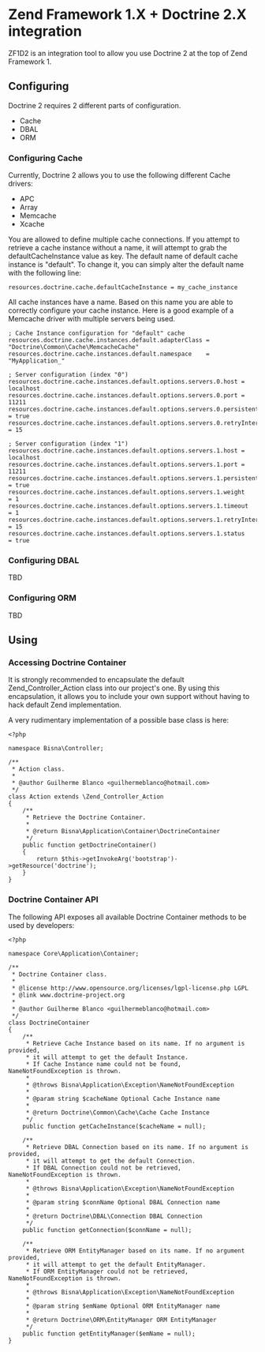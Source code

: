 # Zend Framework 1.X + Doctrine 2.X integration

ZF1D2 is an integration tool to allow you use Doctrine 2 at the top of Zend Framework 1.

## Configuring

Doctrine 2 requires 2 different parts of configuration.

- Cache
- DBAL
- ORM

### Configuring Cache

Currently, Doctrine 2 allows you to use the following different Cache drivers:

- APC
- Array
- Memcache
- Xcache

You are allowed to define multiple cache connections. If you attempt to retrieve a cache instance without a name, it will attempt to grab the defaultCacheInstance value as key. The default name of default cache instance is "default". To change it, you can simply alter the default name with the following line:

	resources.doctrine.cache.defaultCacheInstance = my_cache_instance

All cache instances have a name. Based on this name you are able to correctly configure your cache instance.
Here is a good example of a Memcache driver with multiple servers being used.

	; Cache Instance configuration for "default" cache
	resources.doctrine.cache.instances.default.adapterClass = "Doctrine\Common\Cache\MemcacheCache"
	resources.doctrine.cache.instances.default.namespace    = "MyApplication_"

	; Server configuration (index "0")
	resources.doctrine.cache.instances.default.options.servers.0.host = localhost
	resources.doctrine.cache.instances.default.options.servers.0.port = 11211
	resources.doctrine.cache.instances.default.options.servers.0.persistent    = true
	resources.doctrine.cache.instances.default.options.servers.0.retryInterval = 15

	; Server configuration (index "1")
	resources.doctrine.cache.instances.default.options.servers.1.host = localhost
	resources.doctrine.cache.instances.default.options.servers.1.port = 11211
	resources.doctrine.cache.instances.default.options.servers.1.persistent    = true
	resources.doctrine.cache.instances.default.options.servers.1.weight        = 1
	resources.doctrine.cache.instances.default.options.servers.1.timeout       = 1
	resources.doctrine.cache.instances.default.options.servers.1.retryInterval = 15
	resources.doctrine.cache.instances.default.options.servers.1.status        = true

### Configuring DBAL

TBD

### Configuring ORM

TBD

## Using

### Accessing Doctrine Container

It is strongly recommended to encapsulate the default Zend_Controller_Action class into our project's one.
By using this encapsulation, it allows you to include your own support without having to hack default Zend implementation.

A very rudimentary implementation of a possible base class is here:


	<?php

	namespace Bisna\Controller;

	/**
	 * Action class.
	 *
	 * @author Guilherme Blanco <guilhermeblanco@hotmail.com>
	 */
	class Action extends \Zend_Controller_Action
	{
	    /**
	     * Retrieve the Doctrine Container.
	     *
	     * @return Bisna\Application\Container\DoctrineContainer
	     */
	    public function getDoctrineContainer()
	    {
	        return $this->getInvokeArg('bootstrap')->getResource('doctrine');
	    }		
	}

### Doctrine Container API

The following API exposes all available Doctrine Container methods to be used by developers:

	<?php

	namespace Core\Application\Container;

	/**
	 * Doctrine Container class.
 	 *
	 * @license http://www.opensource.org/licenses/lgpl-license.php LGPL
	 * @link www.doctrine-project.org
	 *
	 * @author Guilherme Blanco <guilhermeblanco@hotmail.com>
	 */
	class DoctrineContainer
	{
	    /**
	     * Retrieve Cache Instance based on its name. If no argument is provided,
	     * it will attempt to get the default Instance.
	     * If Cache Instance name could not be found, NameNotFoundException is thrown.
	     *
	     * @throws Bisna\Application\Exception\NameNotFoundException
	     *
	     * @param string $cacheName Optional Cache Instance name
	     *
	     * @return Doctrine\Common\Cache\Cache Cache Instance
	     */
	    public function getCacheInstance($cacheName = null);

	    /**
	     * Retrieve DBAL Connection based on its name. If no argument is provided,
	     * it will attempt to get the default Connection.
	     * If DBAL Connection could not be retrieved, NameNotFoundException is thrown.
	     *
	     * @throws Bisna\Application\Exception\NameNotFoundException
	     *
	     * @param string $connName Optional DBAL Connection name
	     *
	     * @return Doctrine\DBAL\Connection DBAL Connection
	     */
	    public function getConnection($connName = null);

	    /**
	     * Retrieve ORM EntityManager based on its name. If no argument provided,
	     * it will attempt to get the default EntityManager.
	     * If ORM EntityManager could not be retrieved, NameNotFoundException is thrown.
	     *
	     * @throws Bisna\Application\Exception\NameNotFoundException
	     *
	     * @param string $emName Optional ORM EntityManager name
	     *
	     * @return Doctrine\ORM\EntityManager ORM EntityManager
	     */
	    public function getEntityManager($emName = null);
	}
